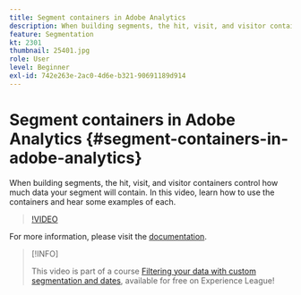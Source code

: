 ```yaml
---
title: Segment containers in Adobe Analytics
description: When building segments, the hit, visit, and visitor containers control how much data your segment will contain. In this video, learn how to use the containers and hear some examples of each.
feature: Segmentation
kt: 2301
thumbnail: 25401.jpg
role: User
level: Beginner
exl-id: 742e263e-2ac0-4d6e-b321-90691189d914
---
```

# Segment containers in Adobe Analytics {#segment-containers-in-adobe-analytics}

When building segments, the hit, visit, and visitor containers control how much data your segment will contain. In this video, learn how to use the containers and hear some examples of each.

>[!VIDEO](https://video.tv.adobe.com/v/25401/?quality=12)

For more information, please visit the [documentation](https://experienceleague.adobe.com/docs/analytics/components/segmentation/seg-overview.html?lang=en).

>[!INFO]
>
> This video is part of a course [Filtering your data with custom segmentation and dates](https://experienceleague.adobe.com/?recommended=Analytics-U-1-2021.1.filterdata), available for free on Experience League!